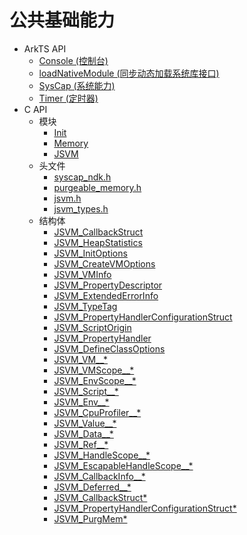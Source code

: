 # 公共基础能力<!--common-basic-api-->

- ArkTS API<!--common-basic-arkts-->
  - [Console (控制台)](js-apis-logs.md)
  - [loadNativeModule (同步动态加载系统库接口)](js-apis-common-load-native-module.md)
  - [SysCap (系统能力)](js-apis-syscap.md)
  - [Timer (定时器)](js-apis-timer.md)
- C API<!--common-basic-c-->
  - 模块<!--common-basic-module-->
    - [Init](init.md)
    - [Memory](capi-memory.md)
    - [JSVM](capi-jsvm.md)
  - 头文件<!--common-basic-headerfile-->
    - [syscap_ndk.h](syscap__ndk_8h.md)
    - [purgeable_memory.h](capi-purgeable-memory-h.md)
    - [jsvm.h](capi-jsvm-h.md)
    - [jsvm_types.h](capi-jsvm-types-h.md)
  - 结构体<!--common-basic-struct-->
    - [JSVM_CallbackStruct](capi-jsvm-jsvm-callbackstruct.md)
    - [JSVM_HeapStatistics](capi-jsvm-jsvm-heapstatistics.md)
    - [JSVM_InitOptions](capi-jsvm-jsvm-initoptions.md)
    - [JSVM_CreateVMOptions](capi-jsvm-jsvm-createvmoptions.md)
    - [JSVM_VMInfo](capi-jsvm-jsvm-vminfo.md)
    - [JSVM_PropertyDescriptor](capi-jsvm-jsvm-propertydescriptor.md)
    - [JSVM_ExtendedErrorInfo](capi-jsvm-jsvm-extendederrorinfo.md)
    - [JSVM_TypeTag](capi-jsvm-jsvm-typetag.md)
    - [JSVM_PropertyHandlerConfigurationStruct](capi-jsvm-jsvm-propertyhandlerconfigurationstruct.md)
    - [JSVM_ScriptOrigin](capi-jsvm-jsvm-scriptorigin.md)
    - [JSVM_PropertyHandler](capi-jsvm-jsvm-propertyhandler.md)
    - [JSVM_DefineClassOptions](capi-jsvm-jsvm-defineclassoptions.md)
    - [JSVM_VM__*](capi-jsvm-jsvm-vm--8h.md)
    - [JSVM_VMScope__*](capi-jsvm-jsvm-vmscope--8h.md)
    - [JSVM_EnvScope__*](capi-jsvm-jsvm-envscope--8h.md)
    - [JSVM_Script__*](capi-jsvm-jsvm-script--8h.md)
    - [JSVM_Env__*](capi-jsvm-jsvm-env--8h.md)
    - [JSVM_CpuProfiler__*](capi-jsvm-jsvm-cpuprofiler--8h.md)
    - [JSVM_Value__*](capi-jsvm-jsvm-value--8h.md)
    - [JSVM_Data__*](capi-jsvm-jsvm-data--8h.md)
    - [JSVM_Ref__*](capi-jsvm-jsvm-ref--8h.md)
    - [JSVM_HandleScope__*](capi-jsvm-jsvm-handlescope--8h.md)
    - [JSVM_EscapableHandleScope__*](capi-jsvm-jsvm-escapablehandlescope--8h.md)
    - [JSVM_CallbackInfo__*](capi-jsvm-jsvm-callbackinfo--8h.md)
    - [JSVM_Deferred__*](capi-jsvm-jsvm-deferred--8h.md)
    - [JSVM_CallbackStruct*](capi-jsvm-jsvm-callbackstruct8h.md)
    - [JSVM_PropertyHandlerConfigurationStruct*](capi-jsvm-jsvm-propertyhandlerconfigurationstruct8h.md)
     - [JSVM_PurgMem*](capi-memory-purgmem.md)
